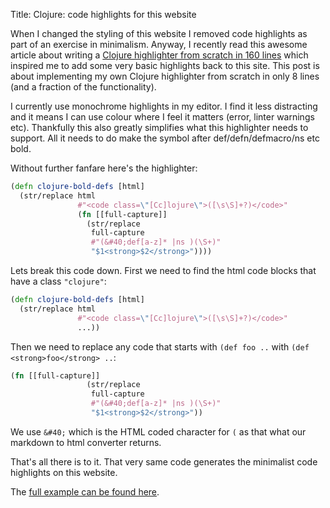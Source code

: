 Title: Clojure: code highlights for this website

When I changed the styling of this website I removed code highlights as part of an exercise in minimalism. Anyway, I recently read this awesome article about writing a [Clojure highlighter from scratch in 160 lines](https://blog.michielborkent.nl/writing-clojure-highlighter.html) which inspired me to add some very basic highlights back to this site. This post is about implementing my own Clojure highlighter from scratch in only 8 lines (and a fraction of the functionality).

I currently use monochrome highlights in my editor. I find it less distracting and it means I can use colour where I feel it matters (error, linter warnings etc). Thankfully this also greatly simplifies what this highlighter needs to support. All it needs to do make the symbol after def/defn/defmacro/ns etc bold.

Without further fanfare here's the highlighter:

```Clojure
(defn clojure-bold-defs [html]
  (str/replace html
               #"<code class=\"[Cc]lojure\">([\s\S]+?)</code>"
               (fn [[full-capture]]
                 (str/replace
                  full-capture
                  #"(&#40;def[a-z]* |ns )(\S+)"
                  "$1<strong>$2</strong>"))))
```

Lets break this code down. First we need to find the html code blocks that have a class `"clojure"`:

```Clojure
(defn clojure-bold-defs [html]
  (str/replace html
               #"<code class=\"[Cc]lojure\">([\s\S]+?)</code>"
               ...))
```

Then we need to replace any code that starts with `(def foo ..` with
`(def <strong>foo</strong> ..`:

```Clojure
(fn [[full-capture]]
                 (str/replace
                  full-capture
                  #"(&#40;def[a-z]* |ns )(\S+)"
                  "$1<strong>$2</strong>"))
```

We use `&#40;` which is the HTML coded character for `(` as that what our markdown to html converter returns.

That's all there is to it. That very same code generates the minimalist code highlights on this website.

The [full example can be found here](https://github.com/andersmurphy/andersmurphy-blog/blob/a98909a62c8f452667588c589e1af30a5291d951/src/core.clj#L141-L148).
